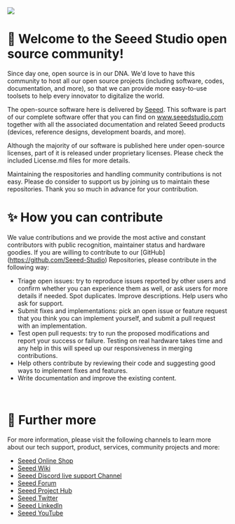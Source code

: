 <img src="https://media-cdn.seeedstudio.com/media/logo/stores/4/logo_2018_horizontal.png" />

#  🤗 Welcome to the Seeed Studio open source community!

Since day one, open source is in our DNA. We'd love to have this community to host all our open source projects (including software, codes, documentation, and more), so that we can provide more easy-to-use toolsets to help every innovator to digitalize the world.

The open-source software here is delivered by [Seeed](https://www.seeed.cc/). This software is part of our complete software offer that you can find on  www.seeedstudio.com together with all the associated documentation and related Seeed products (devices, reference designs, development boards, and more).

Although the majority of our software is published here under open-source licenses, part of it is released under proprietary licenses. Please check the included License.md files for more details. 

Maintaining the respositories and handling community contributions is not easy. Please do consider to support us by joining us to maintain these repositories. Thank you so much in advance for your contribution.

#  ✨ How you can contribute
We value contributions and we provide the most active and constant contributors with public recognition, maintainer status and hardware goodies. If you are willing to contribute to our [GitHub] (https://github.com/Seeed-Studio) Repositories, please contribute in the following way: 
- Triage open issues: try to reproduce issues reported by other users and confirm whether you can experience them as well, or ask users for more details if needed. Spot duplicates. Improve descriptions. Help users who ask for support.
- Submit fixes and implementations: pick an open issue or feature request that you think you can implement yourself, and submit a pull request with an implementation.
- Test open pull requests: try to run the proposed modifications and report your success or failure. Testing on real hardware takes time and any help in this will speed up our responsiveness in merging contributions.
- Help others contribute by reviewing their code and suggesting good ways to implement fixes and features.
- Write documentation and improve the existing content.


<br/>

#  📖 Further more
For more information, please visit the following channels to learn more about our tech support, product, services, community projects and more:

- [Seeed Online Shop](www.seeedstudio.com) 
- [Seeed Wiki](https://wiki.seeeedstudio.com/)
- [Seeed Discord live support Channel](https://discord.gg/QqMgVwHT3X)
- [Seeed Forum](https://forum.seeedstudio.com/)
- [Seeed Project Hub](https://www.hackster.io/seeed)
- [Seeed Twitter](https://twitter.com/seeedstudio)
- [Seeed LinkedIn](https://www.linkedin.com/company/seeedstudio)
- [Seeed YouTube](https://www.youtube.com/c/SeeedStudioSZ-)
